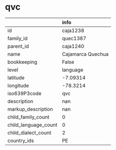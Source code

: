 # qvc
|                      | info              |
|:---------------------|:------------------|
| id                   | caja1238          |
| family_id            | quec1387          |
| parent_id            | caja1240          |
| name                 | Cajamarca Quechua |
| bookkeeping          | False             |
| level                | language          |
| latitude             | -7.09314          |
| longitude            | -78.3214          |
| iso639P3code         | qvc               |
| description          | nan               |
| markup_description   | nan               |
| child_family_count   | 0                 |
| child_language_count | 0                 |
| child_dialect_count  | 2                 |
| country_ids          | PE                |
